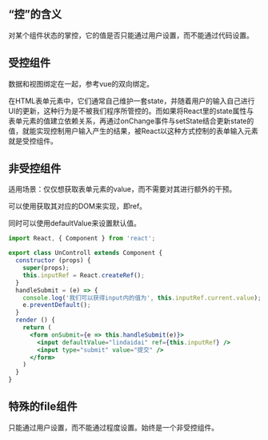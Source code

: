 ## “控”的含义

对某个组件状态的掌控，它的值是否只能通过用户设置，而不能通过代码设置。



## 受控组件

数据和视图绑定在一起，参考vue的双向绑定。

在HTML表单元素中，它们通常自己维护一套state，并随着用户的输入自己进行UI的更新，这种行为是不被我们程序所管控的。而如果将React里的state属性与表单元素的值建立依赖关系，再通过onChange事件与setState结合更新state的值，就能实现控制用户输入产生的结果，被React以这种方式控制的表单输入元素就是受控组件。



## 非受控组件

适用场景：仅仅想获取表单元素的value，而不需要对其进行额外的干预。

可以使用获取其对应的DOM来实现，即ref。

同时可以使用defaultValue来设置默认值。

```jsx
import React, { Component } from 'react';

export class UnControll extends Component {
  constructor (props) {
    super(props);
    this.inputRef = React.createRef();
  }
  handleSubmit = (e) => {
    console.log('我们可以获得input内的值为', this.inputRef.current.value);
    e.preventDefault();
  }
  render () {
    return (
      <form onSubmit={e => this.handleSubmit(e)}>
        <input defaultValue="lindaidai" ref={this.inputRef} />
        <input type="submit" value="提交" />
      </form>
    )
  }
}
```

## 特殊的file组件

只能通过用户设置，而不能通过程度设置。始终是一个非受控组件。